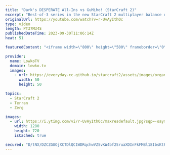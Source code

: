 ```yaml
---
title: "Dark's DESPERATE All-Ins vs GuMiho! (StarCraft 2)"
excerpt: "Best-of-3 series in the new StarCraft 2 multiplayer balance on the new maps. In this match from the Korean StarCraft League GuMiho is facing off against Dark. New SC2 Patch: https://youtu.be/aqg_0JVw8HU Support my work: https://patreon.com/lowkotv Lowko Merch: https://lowko.shop  My YouTube channels:"
originalUrl: https://youtube.com/watch?v=r-UvAyIthOc
type: video
length: PT37M34S
publishedDateTime: 2023-09-30T11:06:14Z
heat: 51

featuredContent: "<iframe width=\"800\" height=\"500\" frameborder=\"0\" src=\"https://www.youtube.com/embed/r-UvAyIthOc\" allow=\"accelerometer; autoplay; encrypted-media; gyroscope; picture-in-picture\" allowfullscreen></iframe>"

provider:
  name: LowkoTV
  domain: lowko.tv
  images:
    - url: https://everyday-cc.github.io/starcraft2/assets/images/organizations/lowko.tv-50x50.jpg
      width: 50
      height: 50

topics:
  - StarCraft 2
  - Terran
  - Zerg

images:
  - url: https://i.ytimg.com/vi/r-UvAyIthOc/maxresdefault.jpg?sqp=-oaymwEmCIAKENAF8quKqQMa8AEB-AH-CYAC0AWKAgwIABABGEcgVShyMA8=&rs=AOn4CLA_4sShXjErG0dFSEsrVnshD7Gk_w
    width: 1280
    height: 720
    isCached: true

secured: "D/tNX/DZCZGUOjXCTDlQC1WDRqchwVZSvKW4bf2SruaXDInFkFMBl18IbsKtPOxTmzupS/A97BJ3PZoVs/PPZZhYE6cn1BqKRHW3JjMVQF3lyFjLL3L7xI1LXznnieYbbrKbC7m/uT7tBynvLrJCT12OP7Nrnxot9vJeHptNu9VkQ18m2v0GOs1z6BHtnrX9M/RiqBDMiPZJChYF2BpE5NZsB+CC+9FBTOk68rhXWDqird03kJcY3S69wAdfBdWgUuE8Jlr0DaLCn0QA6hzB5DeCPs5qEjp5FbS5Yzx5ZcbUe81oJCMI4zRWKsXvetB8QATeUgj96RD5wdNZNj1V3Y4HOSEfz/6e+wwhN6fEj+4aRc6gADAe/EPZ8cCU6bT4r2j8xwxBq0kavg0fFhR+RE11bv7y+QHzu8AmYRAX8cI=;2x70hezKr1o4ffYkiardYQ=="
---
```


